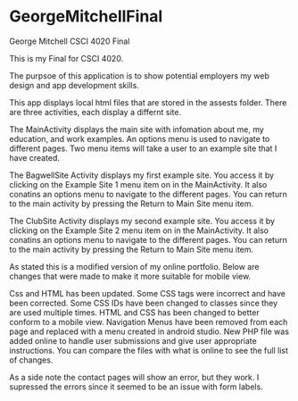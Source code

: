 # GeorgeMitchellFinal
George Mitchell CSCI 4020 Final

This is my Final for CSCI 4020. 

The purpsoe of this application is to show potential employers my web design and app development skills.

This app displays local html files that are stored in the assests folder. 
There are three activities, each display a differnt site.

The MainActivity displays the main site with infomation about me, my education, and work examples.
An options menu is used to navigate to different pages. Two menu items will take a user to an example site that I have created.

The BagwellSite Activity displays my first example site. You access it by clicking on the Example Site 1 menu item on in the MainActivity.
It also conatins an options menu to navigate to the different pages. 
You can return to the main activity by pressing the Return to Main Site menu item.

The ClubSite Activity displays my second example site. You access it by clicking on the Example Site 2 menu item on in the MainActivity.
It also conatins an options menu to navigate to the different pages. 
You can return to the main activity by pressing the Return to Main Site menu item.

As stated this is a modified version of my online portfolio.
Below are changes that were made to make it more suitable for mobile view.

Css and HTML has been updated. 
Some CSS tags were incorrect and have been corrected. 
Some CSS IDs have been changed to classes since they are used multiple times. 
HTML and CSS has been changed to better conform to a mobile view. 
Navigation Menus have been removed from each page and replaced with a menu created in android studio. 
New PHP file was added online to handle user submissions and give user appropriate instructions. 
You can compare the files with what is online to see the full list of changes.

As a side note the contact pages will show an error, but they work. I supressed the errors since it seemed to be an issue with form labels.
